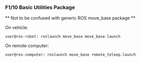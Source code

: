 ### F1/10 Basic Utilities Package
** Not to be confused with generic ROS move_base package **

On vehicle:
```
user@ros-robot: roslaunch move_base move_base.launch
```

On remote computer:
```
user@ros-computer: roslaunch move_base remote_teleop.launch
```
